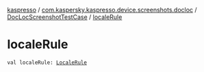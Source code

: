 [kaspresso](../../index.md) / [com.kaspersky.kaspresso.device.screenshots.docloc](../index.md) / [DocLocScreenshotTestCase](index.md) / [localeRule](./locale-rule.md)

# localeRule

`val localeRule: `[`LocaleRule`](../../com.kaspersky.kaspresso.rule/-locale-rule/index.md)